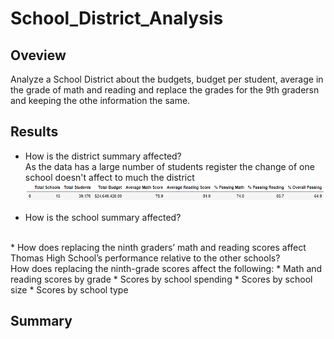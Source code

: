 # School_District_Analysis
## Oveview 
Analyze a School District about the budgets, budget per student, average in the grade of math and reading and replace the grades for the 9th gradersn and keeping the othe information the same.

## Results
* How is the district summary affected?
</br> As the data has a large number of students register the change of one school doesn't affect to much the district
<br>![Group_monthly](https://github.com/KarlaPerezR/School_District_Analysis/blob/main/Resources/SchoolTotals.PNG)

* How is the school summary affected?
</br>
* How does replacing the ninth graders’ math and reading scores affect Thomas High School’s performance relative to the other schools?
</br>How does replacing the ninth-grade scores affect the following:
  * Math and reading scores by grade
  * Scores by school spending
  * Scores by school size
  * Scores by school type

## Summary
